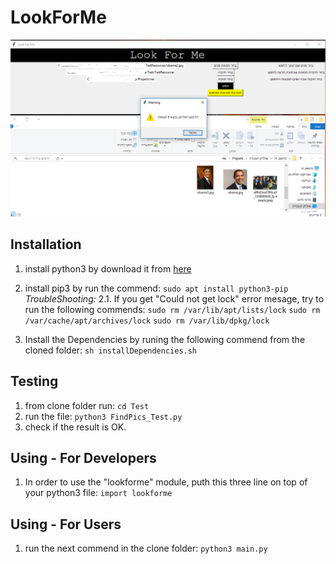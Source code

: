 # LookForMe
![Look At Me Screen Shoot](https://github.com/barakmen/LookForMe/blob/master/LookAtMe.PNG)
## Installation
1. install python3 by download it from [here](https://www.python.org/getit/)
2. install pip3 by run the commend: `sudo apt install python3-pip`
    *TroubleShooting:*
    2.1. If you get "Could not get lock" error mesage, try to run the following commends:
        `sudo rm /var/lib/apt/lists/lock`
        `sudo rm /var/cache/apt/archives/lock`
        `sudo rm /var/lib/dpkg/lock`

3. Install the Dependencies by runing the following commend from the cloned folder: `sh installDependencies.sh`

## Testing
1. from clone folder run: `cd Test`
2. run the file: `python3 FindPics_Test.py`
3. check if the result is OK.

## Using - For Developers
1. In order to use the "lookforme" module, puth this three line on top of your python3 file:
    `import lookforme`

## Using - For Users
1. run the next commend in the clone folder: `python3 main.py` 



